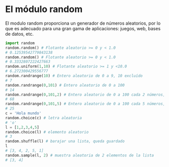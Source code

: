 # El módulo random

El modulo random proporciona un generador de números aleatorios, por lo que es adecuado para una gran gama de aplicaciones: juegos, web, bases de datos, etc.

```python
import random
random.random() # Flotante aleatorio >= 0 y < 1.0
# 0.12539542779843138
random.random() # Flotante aleatorio >= 0 y < 1.0
# 0.3332807222427663
random.uniform(1,10) # Flotante aleatorio >= 1 y <10.0
# 6.272300429556777
random.randrange(10) # Entero aleatorio de 0 a 9, 10 excluído
# 7
random.randrange(0,101) # Entero aleatorio de 0 a 100
# 14
random.randrange(0,101,2) # Entero aleatorio de 0 a 100 cada 2 números, múltiples de 2
# 68
random.randrange(0,101,5) # Entero aleatorio de 0 a 100 cada 5 números, múltiples de 5
# 25
c = 'Hola mundo'
random.choice(c) # letra aleatoria
# 'o'
l = [1,2,3,4,5]
random.choice(l) # elemento aleatorio
# 3
random.shuffle(l) # barajar una lista, queda guardado
l
# [3, 4, 2, 5, 1]
random.sample(l, 2) # muestra aleatoria de 2 elementos de la lista
# [3, 4]
```